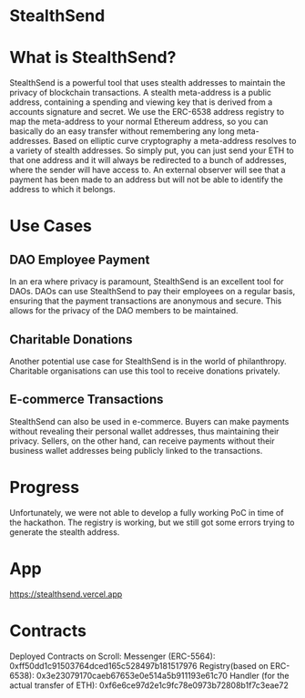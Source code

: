 # StealthSend

# What is StealthSend?

StealthSend is a powerful tool that uses stealth addresses to maintain the privacy of blockchain transactions. A stealth meta-address is a public address, containing a spending and viewing key that is derived from a accounts signature and secret. We use the ERC-6538 address registry to map the meta-address to your normal Ethereum address, so you can basically do an easy transfer without remembering any long meta-addresses. Based on elliptic curve cryptography a meta-address resolves to a variety of stealth addresses. So simply put, you can just send your ETH to that one address and it will always be redirected to a bunch of addresses, where the sender will have access to. An external observer will see that a payment has been made to an address but will not be able to identify the address to which it belongs.

# Use Cases

## DAO Employee Payment

In an era where privacy is paramount, StealthSend is an excellent tool for DAOs. DAOs can use StealthSend to pay their employees on a regular basis, ensuring that the payment transactions are anonymous and secure. This allows for the privacy of the DAO members to be maintained.

## Charitable Donations

Another potential use case for StealthSend is in the world of philanthropy. Charitable organisations can use this tool to receive donations privately. 

## E-commerce Transactions

StealthSend can also be used in e-commerce. Buyers can make payments without revealing their personal wallet addresses, thus maintaining their privacy. Sellers, on the other hand, can receive payments without their business wallet addresses being publicly linked to the transactions.

# Progress

Unfortunately, we were not able to develop a fully working PoC in time of the hackathon. The registry is working, but we still got some errors trying to generate the stealth address. 

# App
https://stealthsend.vercel.app

# Contracts
Deployed Contracts on Scroll:
Messenger (ERC-5564): 0xff50dd1c91503764dced165c528497b181517976
Registry(based on ERC-6538): 0x3e23079170caeb67653e0e514a5b911193e61c70
Handler (for the actual transfer of ETH): 0xf6e6ce97d2e1c9fc78e0973b72808b1f7c3eae72


